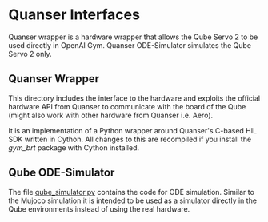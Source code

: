 # Quanser Interfaces
Quanser wrapper is a hardware wrapper that allows the Qube Servo 2 to be used directly in OpenAI Gym.
Quanser ODE-Simulator simulates the Qube Servo 2 only.

## Quanser Wrapper
This directory includes the interface to the hardware and exploits the official hardware API from Quanser to communicate with the board of the Qube (might also work with other hardware from Quanser i.e. Aero).

It is an implementation of a Python wrapper around Quanser's C-based HIL SDK written in Cython. All changes to this are recompiled if you install the _gym_brt_ package with Cython installed.

## Qube ODE-Simulator
The file [qube_simulator.py](./qube_simulator.py) contains the code for ODE simulation.
Similar to the Mujoco simulation it is intended to be used as a simulator directly in the Qube environments instead of using the real hardware.
